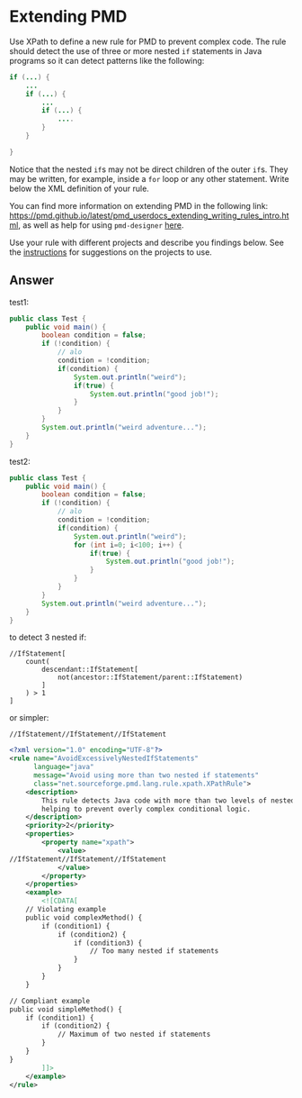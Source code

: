 # Extending PMD

Use XPath to define a new rule for PMD to prevent complex code. The rule should detect the use of three or more nested `if` statements in Java programs so it can detect patterns like the following:

```Java
if (...) {
    ...
    if (...) {
        ...
        if (...) {
            ....
        }
    }

}
```

Notice that the nested `if`s may not be direct children of the outer `if`s. They may be written, for example, inside a `for` loop or any other statement.
Write below the XML definition of your rule.

You can find more information on extending PMD in the following link: <https://pmd.github.io/latest/pmd_userdocs_extending_writing_rules_intro.html>, as well as help for using `pmd-designer` [here](./designer-help.md).

Use your rule with different projects and describe you findings below. See the [instructions](../sujet.md) for suggestions on the projects to use.

## Answer

test1:

```java
public class Test {
    public void main() {
        boolean condition = false;
        if (!condition) {
            // alo
            condition = !condition;
            if(condition) {
                System.out.println("weird");
                if(true) {
                    System.out.println("good job!");
                }
            }
        }
        System.out.println("weird adventure...");   
    }
}
```

test2:

```java
public class Test {
    public void main() {
        boolean condition = false;
        if (!condition) {
            // alo
            condition = !condition;
            if(condition) {
                System.out.println("weird");
                for (int i=0; i<100; i++) {
                    if(true) {
                        System.out.println("good job!");
                    }
                }
            }
        }
        System.out.println("weird adventure...");   
    }
}
```

to detect 3 nested if:

```xpath
//IfStatement[
    count(
        descendant::IfStatement[
            not(ancestor::IfStatement/parent::IfStatement)
        ]
    ) > 1
]
```

or simpler:

```xpath
//IfStatement//IfStatement//IfStatement
```

```xml
<?xml version="1.0" encoding="UTF-8"?>
<rule name="AvoidExcessivelyNestedIfStatements"
      language="java"
      message="Avoid using more than two nested if statements"
      class="net.sourceforge.pmd.lang.rule.xpath.XPathRule">
    <description>
        This rule detects Java code with more than two levels of nested if statements,
        helping to prevent overly complex conditional logic.
    </description>
    <priority>2</priority>
    <properties>
        <property name="xpath">
            <value>
//IfStatement//IfStatement//IfStatement
            </value>
        </property>
    </properties>
    <example>
        <![CDATA[
    // Violating example
    public void complexMethod() {
        if (condition1) {
            if (condition2) {
                if (condition3) {
                    // Too many nested if statements
                }
            }
        }
    }

// Compliant example
public void simpleMethod() {
    if (condition1) {
        if (condition2) {
            // Maximum of two nested if statements
        }
    }
}
        ]]>
    </example>
</rule>
```
